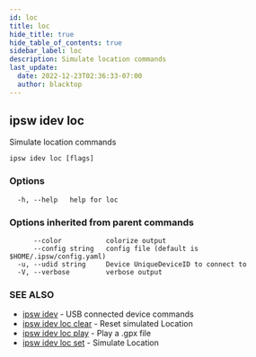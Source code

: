 ```yaml
---
id: loc
title: loc
hide_title: true
hide_table_of_contents: true
sidebar_label: loc
description: Simulate location commands
last_update:
  date: 2022-12-23T02:36:33-07:00
  author: blacktop
---
```

## ipsw idev loc

Simulate location commands

```
ipsw idev loc [flags]
```

### Options

```
  -h, --help   help for loc
```

### Options inherited from parent commands

```
      --color           colorize output
      --config string   config file (default is $HOME/.ipsw/config.yaml)
  -u, --udid string     Device UniqueDeviceID to connect to
  -V, --verbose         verbose output
```

### SEE ALSO

* [ipsw idev](/docs/cli/ipsw/idev)	 - USB connected device commands
* [ipsw idev loc clear](/docs/cli/ipsw/idev/loc/clear)	 - Reset simulated Location
* [ipsw idev loc play](/docs/cli/ipsw/idev/loc/play)	 - Play a .gpx file
* [ipsw idev loc set](/docs/cli/ipsw/idev/loc/set)	 - Simulate Location

